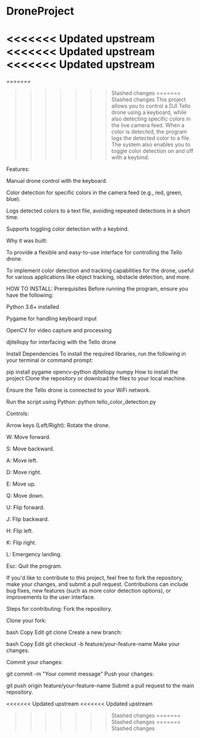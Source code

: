 # DroneProject
<<<<<<< Updated upstream
<<<<<<< Updated upstream
<<<<<<< Updated upstream
=======
=======
>>>>>>> Stashed changes
=======
>>>>>>> Stashed changes
This project allows you to control a DJI Tello drone using a keyboard, while also detecting specific colors in the live camera feed. When a color is detected, the program logs the detected color to a file. The system also enables you to toggle color detection on and off with a keybind.

Features:

Manual drone control with the keyboard.

Color detection for specific colors in the camera feed (e.g., red, green, blue).

Logs detected colors to a text file, avoiding repeated detections in a short time.

Supports toggling color detection with a keybind.

Why it was built:

To provide a flexible and easy-to-use interface for controlling the Tello drone.

To implement color detection and tracking capabilities for the drone, useful for various applications like object tracking, obstacle detection, and more.

HOW TO INSTALL:
Prerequisites
Before running the program, ensure you have the following:

Python 3.6+ installed

Pygame for handling keyboard input

OpenCV for video capture and processing

djitellopy for interfacing with the Tello drone

Install Dependencies
To install the required libraries, run the following in your terminal or command prompt:

pip install pygame opencv-python djitellopy numpy
How to install the project
Clone the repository or download the files to your local machine.

Ensure the Tello drone is connected to your WiFi network.

Run the script using Python:
python tello_color_detection.py




Controls:

Arrow keys (Left/Right): Rotate the drone.

W: Move forward.

S: Move backward.

A: Move left.

D: Move right.

E: Move up.

Q: Move down.

U: Flip forward.

J: Flip backward.

H: Flip left.

K: Flip right.

L: Emergency landing.

Esc: Quit the program.





If you'd like to contribute to this project, feel free to fork the repository, make your changes, and submit a pull request. Contributions can include bug fixes, new features (such as more color detection options), or improvements to the user interface.

Steps for contributing:
Fork the repository.

Clone your fork:

bash
Copy
Edit
git clone <your-fork-url>
Create a new branch:

bash
Copy
Edit
git checkout -b feature/your-feature-name
Make your changes.

Commit your changes:

git commit -m "Your commit message"
Push your changes:


git push origin feature/your-feature-name
Submit a pull request to the main repository.

<<<<<<< Updated upstream
<<<<<<< Updated upstream
>>>>>>> Stashed changes
=======
>>>>>>> Stashed changes
=======
>>>>>>> Stashed changes

